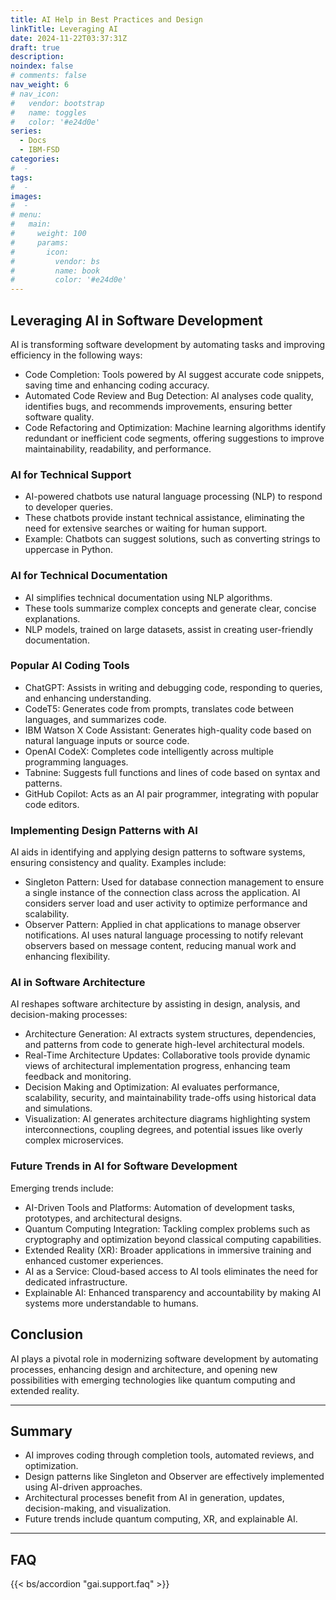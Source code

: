 ```yaml
---
title: AI Help in Best Practices and Design
linkTitle: Leveraging AI
date: 2024-11-22T03:37:31Z
draft: true
description:
noindex: false
# comments: false
nav_weight: 6
# nav_icon:
#   vendor: bootstrap
#   name: toggles
#   color: '#e24d0e'
series:
  - Docs
  - IBM-FSD
categories:
#  -
tags:
#  -
images:
#  -
# menu:
#   main:
#     weight: 100
#     params:
#       icon:
#         vendor: bs
#         name: book
#         color: '#e24d0e'
---
```


## Leveraging AI in Software Development

AI is transforming software development by automating tasks and improving efficiency in the following ways:

- Code Completion: Tools powered by AI suggest accurate code snippets, saving time and enhancing coding accuracy.
- Automated Code Review and Bug Detection: AI analyses code quality, identifies bugs, and recommends improvements, ensuring better software quality.
- Code Refactoring and Optimization: Machine learning algorithms identify redundant or inefficient code segments, offering suggestions to improve maintainability, readability, and performance.

### AI for Technical Support

- AI-powered chatbots use natural language processing (NLP) to respond to developer queries.
- These chatbots provide instant technical assistance, eliminating the need for extensive searches or waiting for human support.
- Example: Chatbots can suggest solutions, such as converting strings to uppercase in Python.

### AI for Technical Documentation

- AI simplifies technical documentation using NLP algorithms.
- These tools summarize complex concepts and generate clear, concise explanations.
- NLP models, trained on large datasets, assist in creating user-friendly documentation.

### Popular AI Coding Tools

- ChatGPT: Assists in writing and debugging code, responding to queries, and enhancing understanding.
- CodeT5: Generates code from prompts, translates code between languages, and summarizes code.
- IBM Watson X Code Assistant: Generates high-quality code based on natural language inputs or source code.
- OpenAI CodeX: Completes code intelligently across multiple programming languages.
- Tabnine: Suggests full functions and lines of code based on syntax and patterns.
- GitHub Copilot: Acts as an AI pair programmer, integrating with popular code editors.

### Implementing Design Patterns with AI

AI aids in identifying and applying design patterns to software systems, ensuring consistency and quality. Examples include:

- Singleton Pattern: Used for database connection management to ensure a single instance of the connection class across the application. AI considers server load and user activity to optimize performance and scalability.
- Observer Pattern: Applied in chat applications to manage observer notifications. AI uses natural language processing to notify relevant observers based on message content, reducing manual work and enhancing flexibility.

### AI in Software Architecture

AI reshapes software architecture by assisting in design, analysis, and decision-making processes:

- Architecture Generation: AI extracts system structures, dependencies, and patterns from code to generate high-level architectural models.
- Real-Time Architecture Updates: Collaborative tools provide dynamic views of architectural implementation progress, enhancing team feedback and monitoring.
- Decision Making and Optimization: AI evaluates performance, scalability, security, and maintainability trade-offs using historical data and simulations.
- Visualization: AI generates architecture diagrams highlighting system interconnections, coupling degrees, and potential issues like overly complex microservices.

### Future Trends in AI for Software Development

Emerging trends include:

- AI-Driven Tools and Platforms: Automation of development tasks, prototypes, and architectural designs.
- Quantum Computing Integration: Tackling complex problems such as cryptography and optimization beyond classical computing capabilities.
- Extended Reality (XR): Broader applications in immersive training and enhanced customer experiences.
- AI as a Service: Cloud-based access to AI tools eliminates the need for dedicated infrastructure.
- Explainable AI: Enhanced transparency and accountability by making AI systems more understandable to humans.

## Conclusion

AI plays a pivotal role in modernizing software development by automating processes, enhancing design and architecture, and opening new possibilities with emerging technologies like quantum computing and extended reality.

---

## Summary

- AI improves coding through completion tools, automated reviews, and optimization.
- Design patterns like Singleton and Observer are effectively implemented using AI-driven approaches.
- Architectural processes benefit from AI in generation, updates, decision-making, and visualization.
- Future trends include quantum computing, XR, and explainable AI.

---

## FAQ

{{< bs/accordion "gai.support.faq" >}}
